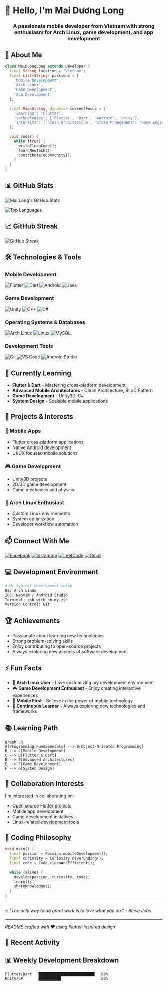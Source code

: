 # 👋 Hello, I'm Mai Dương Long

<h3 align="center">A passionate mobile developer from Vietnam with strong enthusiasm for Arch Linux, game development, and app development</h3>

## 🚀 About Me
```dart
class MaiDuongLong extends Developer {
  final String location = 'Vietnam';
  final List<String> passions = [
    'Mobile Development',
    'Arch Linux', 
    'Game Development',
    'App Development'
  ];
  
  final Map<String, dynamic> currentFocus = {
    'learning': 'Flutter',
    'technologies': ['Flutter', 'Dart', 'Android', 'Unity'],
    'interests': ['Clean Architecture', 'State Management', 'Game Engine']
  };
  
  void code() {
    while (true) {
      writeCleanCode();
      learnNewTech();
      contributeToCommunity();
    }
  }
}
```

## 📊 GitHub Stats
![Mai Long's GitHub Stats](https://github-readme-stats.vercel.app/api?username=gtmailong&show_icons=true&theme=radical&hide_border=true)

![Top Languages](https://github-readme-stats.vercel.app/api/top-langs/?username=gtmailong&layout=compact&theme=radical&hide_border=true)

## 📈 GitHub Streak
![GitHub Streak](https://streak-stats.demolab.com/?user=mailong2401&theme=radical&hide_border=true)

## 🛠️ Technologies & Tools

### Mobile Development
![Flutter](https://img.shields.io/badge/Flutter-02569B?style=for-the-badge&logo=flutter&logoColor=white)
![Dart](https://img.shields.io/badge/Dart-0175C2?style=for-the-badge&logo=dart&logoColor=white)
![Android](https://img.shields.io/badge/Android-3DDC84?style=for-the-badge&logo=android&logoColor=white)
![Java](https://img.shields.io/badge/Java-ED8B00?style=for-the-badge&logo=java&logoColor=white)

### Game Development
![Unity](https://img.shields.io/badge/Unity-100000?style=for-the-badge&logo=unity&logoColor=white)
![C++](https://img.shields.io/badge/C++-00599C?style=for-the-badge&logo=c%2B%2B&logoColor=white)
![C#](https://img.shields.io/badge/C%23-239120?style=for-the-badge&logo=c-sharp&logoColor=white)

### Operating Systems & Databases
![Arch Linux](https://img.shields.io/badge/Arch_Linux-1793D1?style=for-the-badge&logo=arch-linux&logoColor=white)
![Linux](https://img.shields.io/badge/Linux-FCC624?style=for-the-badge&logo=linux&logoColor=black)
![MySQL](https://img.shields.io/badge/MySQL-00000F?style=for-the-badge&logo=mysql&logoColor=white)

### Development Tools
![Git](https://img.shields.io/badge/Git-F05032?style=for-the-badge&logo=git&logoColor=white)
![VS Code](https://img.shields.io/badge/VS_Code-007ACC?style=for-the-badge&logo=visual-studio-code&logoColor=white)
![Android Studio](https://img.shields.io/badge/Android_Studio-3DDC84?style=for-the-badge&logo=android-studio&logoColor=white)

## 🌱 Currently Learning
- **Flutter & Dart** - Mastering cross-platform development
- **Advanced Mobile Architectures** - Clean Architecture, BLoC Pattern
- **Game Development** - Unity3D, C#
- **System Design** - Scalable mobile applications

## 🎯 Projects & Interests

### 📱 Mobile Apps
- Flutter cross-platform applications
- Native Android development
- UI/UX focused mobile solutions

### 🎮 Game Development
- Unity3D projects
- 2D/3D game development
- Game mechanics and physics

### 🐧 Arch Linux Enthusiast
- Custom Linux environments
- System optimization
- Developer workflow automation

## 📫 Connect With Me
[![Facebook](https://img.shields.io/badge/Facebook-1877F2?style=for-the-badge&logo=facebook&logoColor=white)](https://fb.com/mai.duong.long)
[![Instagram](https://img.shields.io/badge/Instagram-E4405F?style=for-the-badge&logo=instagram&logoColor=white)](https://instagram.com/mailong2401)
[![LeetCode](https://img.shields.io/badge/LeetCode-FFA116?style=for-the-badge&logo=leetcode&logoColor=white)](https://www.leetcode.com/gtmailong)
[![Gmail](https://img.shields.io/badge/Gmail-D14836?style=for-the-badge&logo=gmail&logoColor=white)](mailto:your.email@gmail.com)

## 💻 Development Environment
```bash
# My typical development setup
OS: Arch Linux
IDE: Neovim / Android Studio
Terminal: zsh with oh-my-zsh
Version Control: Git
```

## 🏆 Achievements
- Passionate about learning new technologies
- Strong problem-solving skills
- Enjoy contributing to open-source projects
- Always exploring new aspects of software development

## ⚡ Fun Facts
- 🐧 **Arch Linux User** - Love customizing my development environment
- 🎮 **Game Development Enthusiast** - Enjoy creating interactive experiences
- 📱 **Mobile First** - Believe in the power of mobile technology
- 🌱 **Continuous Learner** - Always exploring new technologies and frameworks

## 📚 Learning Path
```mermaid
graph LR
A[Programming Fundamentals] --> B[Object-Oriented Programming]
B --> C[Mobile Development]
C --> D[Flutter & Dart]
D --> E[Advanced Architectures]
E --> F[Game Development]
F --> G[System Design]
```

## 🤝 Collaboration Interests
I'm interested in collaborating on:
- Open source Flutter projects
- Mobile app development
- Game development initiatives
- Linux-related development tools

## 🎨 Coding Philosophy
```dart
void main() {
  final passion = Passion.mobileDevelopment();
  final curiosity = Curiosity.neverEnding();
  final code = Code.cleanAndEfficient();
  
  while (alive) {
    develop(passion, curiosity, code);
    learn();
    shareKnowledge();
  }
}
```

---

⭐️ *"The only way to do great work is to love what you do." - Steve Jobs*

---

*README crafted with ❤️ using Flutter-inspired design*

## 🔄 Recent Activity
<!--START_SECTION:activity-->
<!--END_SECTION:activity-->

## 📊 Weekly Development Breakdown
<!--START_SECTION:waka-->
```text
Flutter/Dart   █████████████████████████   80%
Unity/C#       ██████████                  20%
```
<!--END_SECTION:waka-->
